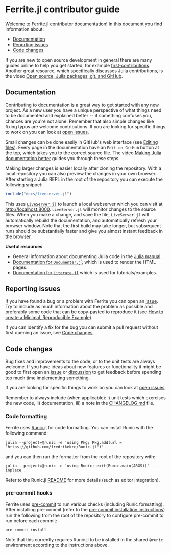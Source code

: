 # Ferrite.jl contributor guide

Welcome to Ferrite.jl contributor documentation! In this document you find
information about:

 - [Documentation](#documentation)
 - [Reporting issues](#reporting-issues)
 - [Code changes](#reporting-issues)

If you are new to open source development in general there are many guides online to help
you get started, for example [first-contributions][first-contributions]. Another great
resource, which specifically discusses Julia contributions, is the video [Open source, Julia
packages, git, and GitHub][tim-git].

## Documentation

Contributing to documentation is a great way to get started with any new project. As a new
user you have a unique perspective of what things need to be documented and explained better
-- if something confuses you, chances are you're not alone. Remember that also simple
changes like fixing typos are welcome contributions. If you are looking for specific things
to work on you can look at [open issues][open-issues].

Small changes can be done easily in GitHub's web interface (see [Editing
files][gh-edit-files]). Every page in the documentation have an `Edit on GitHub` button at
the top, which takes you to the correct source file. The video [Making Julia documentation
better][tim-doc] guides you through these steps.

Making larger changes is easier locally after cloning the repository. With a local
repository you can also preview the changes in your own browser. After starting a Julia REPL
in the root of the repository you can execute the following snippet:

```julia
include("docs/liveserver.jl")
```

This uses [`LiveServer.jl`][liveserver] to launch a local webserver which you can visit at
[http://localhost:8000](http://localhost:8000). `LiveServer.jl` will monitor changes to the
source files. When you make a change, and save the file, `LiveServer.jl` will automatically
rebuild the documentation, and automatically refresh your browser window. Note that the
first build may take longer, but subsequent runs should be substantially faster and give you
almost instant feedback in the browser.

**Useful resources**
 - General information about documenting Julia code in the [Julia manual][julia-doc].
 - [Documentation for `Documenter.jl`][documenter] which is used to render the HTML pages.
 - [Documentation for `Literate.jl`][literate] which is used for tutorials/examples.


## Reporting issues

If you have found a bug or a problem with Ferrite you can open an [issue][new-issue]. Try
to include as much information about the problem as possible and preferably some code that
can be copy-pasted to reproduce it (see [How to create a Minimal, Reproducible
Example][so-mre]).

If you can identify a fix for the bug you can submit a pull request without first opening an
issue, see [Code changes](#code-changes).


## Code changes

Bug fixes and improvements to the code, or to the unit tests are always welcome. If you have
ideas about new features or functionality it might be good to first open an
[issue][new-issue] or [discussion][new-discussion] to get feedback before spending too much
time implementing something.

If you are looking for specific things to work on you can look at [open
issues][open-issues].

Remember to always include (when applicable): i) unit tests which exercises the new code,
ii) documentation, iii) a note in the [CHANGELOG.md](CHANGELOG.md) file.

### Code formatting

Ferrite uses [Runic.jl][runic] for code formatting. You can install Runic with the following
command:

```shell
julia --project=@runic -e 'using Pkg; Pkg.add(url = "https://github.com/fredrikekre/Runic.jl")'
```

and you can then run the formatter from the root of the repository with:

```shell
julia --project=@runic -e 'using Runic; exit(Runic.main(ARGS))' -- --inplace .
```

Refer to the Runic.jl [README][runic-readme] for more details (such as editor integration).


### pre-commit hooks

Ferrite uses [pre-commit] to run various checks (including Runic formatting). After
installing pre-commit (refer to the [pre-commit installation
instructions][pre-commit-install]) run the following from the root of the repository to
configure pre-commit to run before each commit:

```shell
pre-commit install
```

Note that this currently requires Runic.jl to be installed in the shared `@runic`
environment according to the instructions above.


[documenter]: https://juliadocs.github.io/Documenter.jl/
[first-contributions]: https://github.com/firstcontributions/first-contributions
[gh-edit-files]: https://docs.github.com/en/repositories/working-with-files/managing-files/editing-files#editing-files-in-another-users-repository
[julia-doc]: https://docs.julialang.org/en/v1/manual/documentation/
[literate]: https://fredrikekre.github.io/Literate.jl/v2/
[liveserver]: https://github.com/tlienart/LiveServer.jl
[new-discussion]: https://github.com/Ferrite-FEM/Ferrite.jl/discussions/new
[new-issue]: https://github.com/Ferrite-FEM/Ferrite.jl/issues/new
[open-issues]: https://github.com/Ferrite-FEM/Ferrite.jl/issues
[pre-commit-install]: https://pre-commit.com/#install
[pre-commit]: https://pre-commit.com/
[runic-readme]: https://github.com/fredrikekre/Runic.jl/blob/master/README.md
[runic]: https://github.com/fredrikekre/Runic.jl
[so-mre]: https://stackoverflow.com/help/minimal-reproducible-example
[tim-doc]: https://youtu.be/ZpH1ry8qqfw
[tim-git]: https://youtu.be/cquJ9kPkwR8
